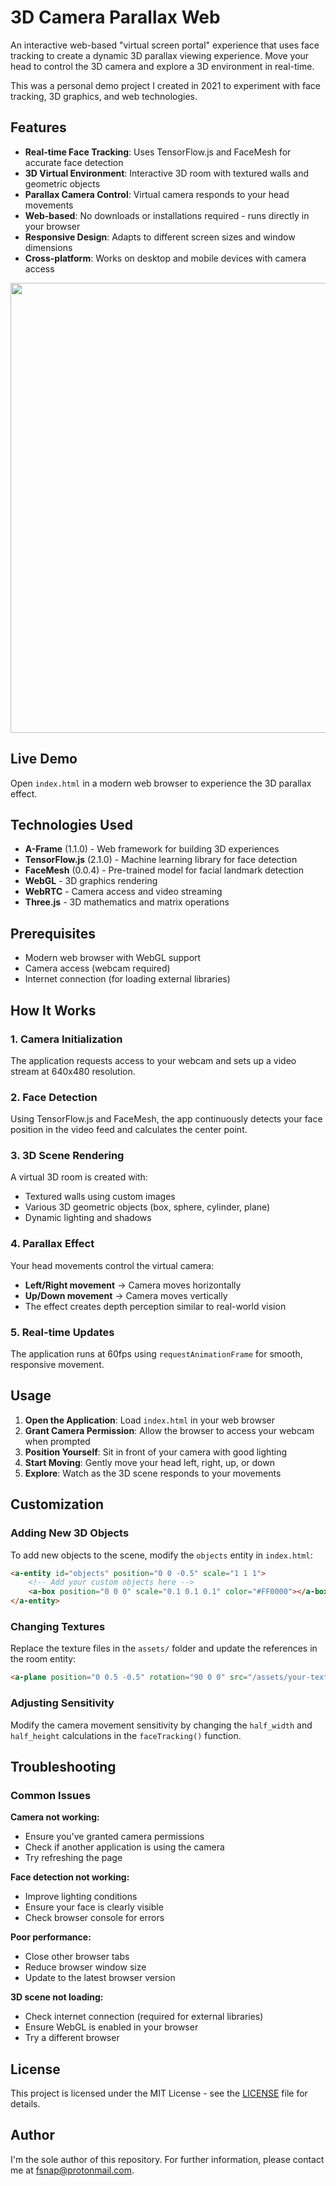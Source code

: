 # 3D Camera Parallax Web

An interactive web-based "virtual screen portal" experience that uses face tracking to create a dynamic 3D parallax viewing experience. Move your head to control the 3D camera and explore a 3D environment in real-time.

This was a personal demo project I created in 2021 to experiment with face tracking, 3D graphics, and web technologies.

## Features

- **Real-time Face Tracking**: Uses TensorFlow.js and FaceMesh for accurate face detection
- **3D Virtual Environment**: Interactive 3D room with textured walls and geometric objects
- **Parallax Camera Control**: Virtual camera responds to your head movements
- **Web-based**: No downloads or installations required - runs directly in your browser
- **Responsive Design**: Adapts to different screen sizes and window dimensions
- **Cross-platform**: Works on desktop and mobile devices with camera access

<p float="left">
  <img src="https://github.com/FilipeLopesPires/3DCameraParallaxWeb/blob/main/demo.gif" width="720px">
</p>

## Live Demo

Open `index.html` in a modern web browser to experience the 3D parallax effect.

## Technologies Used

- **A-Frame** (1.1.0) - Web framework for building 3D experiences
- **TensorFlow.js** (2.1.0) - Machine learning library for face detection
- **FaceMesh** (0.0.4) - Pre-trained model for facial landmark detection
- **WebGL** - 3D graphics rendering
- **WebRTC** - Camera access and video streaming
- **Three.js** - 3D mathematics and matrix operations

## Prerequisites

- Modern web browser with WebGL support
- Camera access (webcam required)
- Internet connection (for loading external libraries)

## How It Works

### 1. Camera Initialization
The application requests access to your webcam and sets up a video stream at 640x480 resolution.

### 2. Face Detection
Using TensorFlow.js and FaceMesh, the app continuously detects your face position in the video feed and calculates the center point.

### 3. 3D Scene Rendering
A virtual 3D room is created with:
- Textured walls using custom images
- Various 3D geometric objects (box, sphere, cylinder, plane)
- Dynamic lighting and shadows

### 4. Parallax Effect
Your head movements control the virtual camera:
- **Left/Right movement** → Camera moves horizontally
- **Up/Down movement** → Camera moves vertically
- The effect creates depth perception similar to real-world vision

### 5. Real-time Updates
The application runs at 60fps using `requestAnimationFrame` for smooth, responsive movement.

## Usage

1. **Open the Application**: Load `index.html` in your web browser
2. **Grant Camera Permission**: Allow the browser to access your webcam when prompted
3. **Position Yourself**: Sit in front of your camera with good lighting
4. **Start Moving**: Gently move your head left, right, up, or down
5. **Explore**: Watch as the 3D scene responds to your movements

## Customization

### Adding New 3D Objects

To add new objects to the scene, modify the `objects` entity in `index.html`:

```html
<a-entity id="objects" position="0 0 -0.5" scale="1 1 1">
    <!-- Add your custom objects here -->
    <a-box position="0 0 0" scale="0.1 0.1 0.1" color="#FF0000"></a-box>
</a-entity>
```

### Changing Textures

Replace the texture files in the `assets/` folder and update the references in the room entity:

```html
<a-plane position="0 0.5 -0.5" rotation="90 0 0" src="/assets/your-texture.png"></a-plane>
```

### Adjusting Sensitivity

Modify the camera movement sensitivity by changing the `half_width` and `half_height` calculations in the `faceTracking()` function.

## Troubleshooting

### Common Issues

**Camera not working:**
- Ensure you've granted camera permissions
- Check if another application is using the camera
- Try refreshing the page

**Face detection not working:**
- Improve lighting conditions
- Ensure your face is clearly visible
- Check browser console for errors

**Poor performance:**
- Close other browser tabs
- Reduce browser window size
- Update to the latest browser version

**3D scene not loading:**
- Check internet connection (required for external libraries)
- Ensure WebGL is enabled in your browser
- Try a different browser

## License

This project is licensed under the MIT License - see the [LICENSE](LICENSE) file for details.

## Author

I'm the sole author of this repository. For further information, please contact me at fsnap@protonmail.com.
